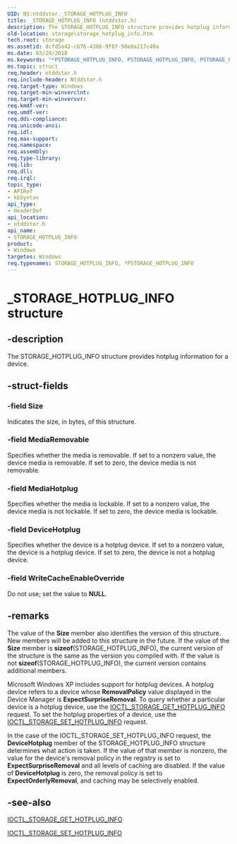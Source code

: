 ```yaml
---
UID: NS:ntddstor._STORAGE_HOTPLUG_INFO
title: _STORAGE_HOTPLUG_INFO (ntddstor.h)
description: The STORAGE_HOTPLUG_INFO structure provides hotplug information for a device.
old-location: storage\storage_hotplug_info.htm
tech.root: storage
ms.assetid: dcfd5a42-cb76-4386-9f8f-98e0a217c49a
ms.date: 03/29/2018
ms.keywords: "*PSTORAGE_HOTPLUG_INFO, PSTORAGE_HOTPLUG_INFO, PSTORAGE_HOTPLUG_INFO structure pointer [Storage Devices], STORAGE_HOTPLUG_INFO, STORAGE_HOTPLUG_INFO structure [Storage Devices], _STORAGE_HOTPLUG_INFO, ntddstor/PSTORAGE_HOTPLUG_INFO, ntddstor/STORAGE_HOTPLUG_INFO, storage.storage_hotplug_info, structs-general_36f1b63b-a574-47e7-85b0-10954c2d84d9.xml"
ms.topic: struct
req.header: ntddstor.h
req.include-header: Ntddstor.h
req.target-type: Windows
req.target-min-winverclnt: 
req.target-min-winversvr: 
req.kmdf-ver: 
req.umdf-ver: 
req.ddi-compliance: 
req.unicode-ansi: 
req.idl: 
req.max-support: 
req.namespace: 
req.assembly: 
req.type-library: 
req.lib: 
req.dll: 
req.irql: 
topic_type:
- APIRef
- kbSyntax
api_type:
- HeaderDef
api_location:
- ntddstor.h
api_name:
- STORAGE_HOTPLUG_INFO
product:
- Windows
targetos: Windows
req.typenames: STORAGE_HOTPLUG_INFO, *PSTORAGE_HOTPLUG_INFO
---
```


# _STORAGE_HOTPLUG_INFO structure


## -description


The STORAGE_HOTPLUG_INFO structure provides hotplug information for a device. 


## -struct-fields




### -field Size

Indicates the size, in bytes, of this structure.


### -field MediaRemovable

Specifies whether the media is removable. If set to a nonzero value, the device media is removable. If set to zero, the device media is not removable. 


### -field MediaHotplug

Specifies whether the media is lockable. If set to a nonzero value, the device media is not lockable. If set to zero, the device media is lockable.


### -field DeviceHotplug

Specifies whether the device is a hotplug device. If set to a nonzero value, the device is a hotplug device. If set to zero, the device is not a hotplug device.


### -field WriteCacheEnableOverride

Do not use; set the value to <b>NULL</b>.


## -remarks



The value of the <b>Size</b> member also identifies the version of this structure. New members will be added to this structure in the future. If the value of the <b>Size</b> member is <b>sizeof</b>(STORAGE_HOTPLUG_INFO), the current version of the structure is the same as the version you compiled with. If the value is not <b>sizeof</b>(STORAGE_HOTPLUG_INFO), the current version contains additional members.

Microsoft Windows XP includes support for hotplug devices. A hotplug device refers to a device whose <b>RemovalPolicy</b> value displayed in the Device Manager is <b>ExpectSurpriseRemoval</b>. To query whether a particular device is a hotplug device, use the <a href="https://msdn.microsoft.com/library/windows/hardware/ff560554">IOCTL_STORAGE_GET_HOTPLUG_INFO</a> request. To set the hotplug properties of a device, use the <a href="https://msdn.microsoft.com/library/windows/hardware/ff560606">IOCTL_STORAGE_SET_HOTPLUG_INFO</a> request.

In the case of the IOCTL_STORAGE_SET_HOTPLUG_INFO request, the <b>DeviceHotplug</b> member of the STORAGE_HOTPLUG_INFO structure determines what action is taken. If the value of that member is nonzero, the value for the device's removal policy in the registry is set to <b>ExpectSurpriseRemoval</b> and all levels of caching are disabled. If the value of <b>DeviceHotplug</b> is zero, the removal policy is set to <b>ExpectOrderlyRemoval</b>, and caching may be selectively enabled. 




## -see-also




<a href="https://msdn.microsoft.com/library/windows/hardware/ff560554">IOCTL_STORAGE_GET_HOTPLUG_INFO</a>



<a href="https://msdn.microsoft.com/library/windows/hardware/ff560606">IOCTL_STORAGE_SET_HOTPLUG_INFO</a>
 

 

